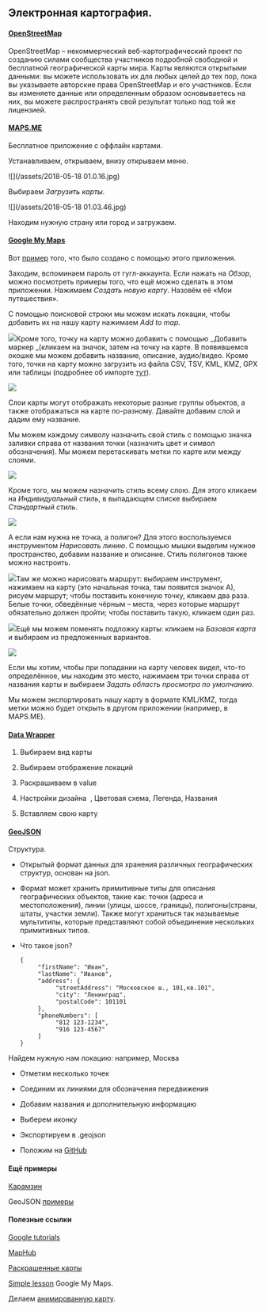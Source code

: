 ## Электронная картография.

#### [OpenStreetMap](https://www.openstreetmap.org/)

OpenStreetMap – некоммерческий веб-картографический проект по созданию силами сообщества участников подробной свободной и бесплатной географической карты мира. Карты являются открытыми данными: вы можете использовать их для любых целей до тех пор, пока вы указываете авторские права OpenStreetMap и его участников. Если вы изменяете данные или определенным образом основываетесь на них, вы можете распространять свой результат только под той же лицензией.

#### [MAPS.ME](https://ru.maps.me/download/)

Бесплатное приложение с оффлайн картами.

Устанавливаем, открываем, внизу открываем меню.

![](/assets/2018-05-18 01.0.16.jpg)

Выбираем _Загрузить карты_.

![](/assets/2018-05-18 01.03.46.jpg)

Находим нужную страну или город и загружаем.

#### [Google My Maps](https://www.google.com/mymaps)

Вот [пример](https://www.google.com/maps/d/u/0/viewer?mid=1Lltf1ay40Ry0ARdyeBzews8v-Sg&ll=56.2915866153912%2C43.94533935000004&z=12) того, что было создано с помощью этого приложения.

Заходим, вспоминаем пароль от гугл-аккаунта. Если нажать на _Обзор_, можно посмотреть примеры того, что ещё можно сделать в этом приложении. Нажимаем _Создать новую карту_. Назовём её «Мои путешествия».

С помощью поисковой строки мы можем искать локации, чтобы добавить их на нашу карту нажимаем _Add to map._

![](/assets/tyrimport.png)Кроме того, точку на карту можно добавить с помощью _Добавить маркер _\(кликаем на значок, затем на точку на карте. В появившемся окошке мы можем добавить название, описание, аудио/видео. Кроме того, точки на карту можно загрузить из файла CSV, TSV, KML, KMZ, GPX или таблицы \(подробнее об импорте [тут](https://support.google.com/mymaps/answer/3024836?hl=ru&visit_id=1-636622188570939643-1520081237&rd=1)\).

![](/assets/iolrimport.png)

Слои карты могут отображать некоторые разные группы объектов, а также отображаться на карте по-разному. Давайте добавим слой и дадим ему название.

Мы можем каждому символу назначить свой стиль с помощью значка заливки справа от названия точки \(назначить цвет и символ обозначения\). Мы можем перетаскивать метки по карте или между слоями.

![](/assets/tygdfsimport.png)

Кроме того, мы можем назначить стиль всему слою. Для этого кликаем на _Индивидуальный стиль_, в выпадающем списке выбираем _Стандартный стиль_.

![](/assets/toyitureimport.png)

А если нам нужна не точка, а полигон? Для этого воспользуемся инструментом _Нарисовать линию_. С помощью мышки выделим нужное пространство, добавим название и описание. Стиль полигонов также можно настроить.

![](/assets/trewimport.png)Там же можно нарисовать маршрут: выбираем инструмент, нажимаем на карту \(это начальная точка, там появится значок А\), рисуем маршрут; чтобы поставить конечную точку, кликаем два раза. Белые точки, обведённые чёрным – места, через которые маршрут обязательно должен пройти; чтобы поставить такую, кликаем один раз.

![](/assets/iurjimport.png)Ещё мы можем поменять подложку карты: кликаем на _Базовая карта_ и выбираем из предложенных вариантов.

![](/assets/weweimport.png)

Если мы хотим, чтобы при попадании на карту человек видел, что-то определённое, мы находим это место, нажимаем три точки справа от названия карты и выбираем _Задать область просмотра по умолчанию_.

Мы можем экспортировать нашу карту в формате KML/KMZ, тогда метки можно будет открыть в другом приложении \(например, в MAPS.ME\).

#### [Data Wrapper](https://www.datawrapper.de)

1. Выбираем вид карты

2. Выбираем отображение локаций

3. Раскрашиваем в value

4. Настройки дизайна    , Цветовая схема, Легенда, Названия

5. Вставляем свою карту

#### [GeoJSON](http://geojson.io/#map=2/20.0/0.0)

Структура.

* Открытый формат данных для хранения различных географических структур, основан на json.

* Формат может хранить примитивные типы для описания географических объектов, такие как: точки \(адреса и местоположения\), линии \(улицы, шоссе, границы\), полигоны\(страны, штаты, участки земли\). Также могут храниться так называемые мультитипы, которые представляют собой объединение нескольких примитивных типов.

* Что такое json?

  ```
  {
       "firstName": "Иван",
       "lastName": "Иванов",
       "address": {
            "streetAddress": "Московское ш., 101,кв.101",
            "city": "Ленинград",
            "postalCode": 101101
       },
       "phoneNumbers": [
            "812 123-1234",
            "916 123-4567"
       ]
  }
  ```

Найдем нужную нам локацию: например, Москва

* Отметим несколько точек

* Соединим их линиями для обозначения передвижения

* Добавим названия и дополнительную информацию

* Выберем иконку

* Экспортируем в .geojson

* Положим на [GitHub](https://github.com/)

#### Ещё примеры

[Карамзин](https://github.com/olyanechaeva/NechaevaO/blob/master/Map_Karamzin.geojson)

GeoJSON [примеры](https://github.com/ebrelsford/geojson-examples)

#### Полезные ссылки

[Google tutorials](https://www.google.com/earth/outreach/learn/)

[MapHub](https://maphub.net/)

[Раскрашенные карты](https://www.datawrapper.de)

[Simple lesson](https://www.google.com/earth/outreach/learn/visualize-your-data-on-a-custom-map-using-google-my-maps/) Google My Maps.

Делаем [анимированную карту](http://www.animaps.com/#!home).

